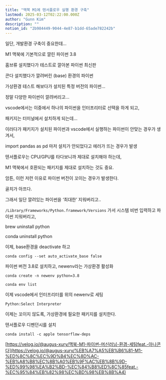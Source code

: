 ```yaml
---
title: "맥북 M1에 텐서플로우 실행 환경 구축"
lastmod: 2025-03-12T02:22:00.000Z
author: "Gunn Kim"
description: ""
notion_id: "2b984449-9044-4e87-b1dd-65ade782242b"
---
```



일단, 개발환경 구축이 중요한데…


M1 맥북에 기본적으로 깔린 파이썬 3.8

홈브류 설치했다가 테스트로 깔아본 파이썬 최신판

콘다 설치했다가 깔려버린 (base) 환경의 파이썬

가상환경 테스트 해보다가 설치된 특정 버전의 파이썬…


정말 다양한 파이썬이 깔려버리고…


vscode에서는 이중에서 하나의 파이썬을 인터프리터로 선택을 하게 되고,

패키지는 터미널에서 설치하게 되는데…


이러다가 패키지가 설치된 파이썬과 vscode에서 실행하는 파이썬이 안맞는 경우가 생겨서,

import pandas as pd 마저 설치가 안되었다고 에러가 뜨는 경우가 발생


텐서플로우는 CPU/GPU를 타다보니까 제대로 설치해야 하는데,

M1 맥북에서 호환되는 패키지를 제대로 설치하는 것도 중요.


암튼, 이런 저런 이유로 파이썬 버전이 꼬이는 경우가 발생한다.

골치가 아프다.


그래서 일단 깔려있는 파이썬을 ‘최대한’ 지워버리고..

`/Library/Frameworks/Python.framework/Versions`
가서 시스템 비번 입력하고 파이썬 지워버리고,

brew uninstall python

conda uninstall python


이제, base환경을 deactivate 하고

`conda config --set auto_activate_base false`

파이썬 버전 3.8로 설치하고, newenv라는 가상환경 활성화

`conda create -n newenv python=3.8`

`conda env list`


이제 vscode에서 인터프리터를 위의 newenv로 세팅

`Python:Select Interpreter`


이제는 꼬이지 않도록, 가상환경에 필요한 패키지를 설치한다.


텐서플로우 디펜던시를 설치

`conda install -c apple tensorflow-deps`


[https://velog.io/@augus-xury/맥북-M1-파이썬-머신러닝-환경-세팅feat.-아나콘다](https://velog.io/@augus-xury/%EB%A7%A5%EB%B6%81-M1-%ED%8C%8C%EC%9D%B4%EC%8D%AC-%EB%A8%B8%EC%8B%A0%EB%9F%AC%EB%8B%9D-%ED%99%98%EA%B2%BD-%EC%84%B8%ED%8C%85feat.-%EC%95%84%EB%82%98%EC%BD%98%EB%8B%A4)


